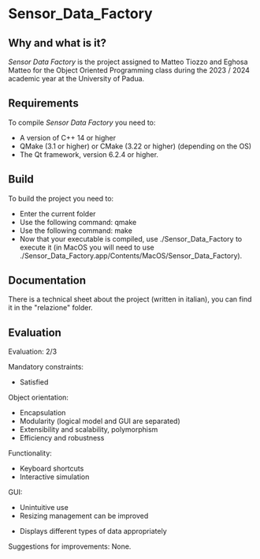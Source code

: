 # Sensor_Data_Factory

## Why and what is it?

_Sensor Data Factory_ is the project assigned to Matteo Tiozzo and Eghosa Matteo for the Object Oriented Programming class during the 2023 / 2024 academic year at the University of Padua.

## Requirements

To compile _Sensor Data Factory_ you need to:

- A version of C++ 14 or higher
- QMake (3.1 or higher) or CMake (3.22 or higher) (depending on the OS)
- The Qt framework, version 6.2.4 or higher.

## Build

To build the project you need to:

- Enter the current folder
- Use the following command: qmake
- Use the following command: make
- Now that your executable is compiled, use ./Sensor_Data_Factory to execute it (in MacOS you will need to use ./Sensor_Data_Factory.app/Contents/MacOS/Sensor_Data_Factory).

## Documentation

There is a technical sheet about the project (written in italian), you can find it in the "relazione" folder.

## Evaluation

Evaluation: 2/3

Mandatory constraints:
+ Satisfied

Object orientation:
+ Encapsulation
+ Modularity (logical model and GUI are separated)
+ Extensibility and scalability, polymorphism
+ Efficiency and robustness

Functionality:
+ Keyboard shortcuts
+ Interactive simulation

GUI:
- Unintuitive use
- Resizing management can be improved
+ Displays different types of data appropriately

Suggestions for improvements:
None.

